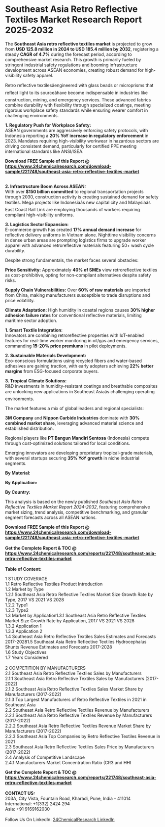 <h1>Southeast Asia Retro Reflective Textiles Market Research Report 2025-2032</h1><p>The <strong>Southeast Asia retro reflective textiles market</strong> is projected to grow from <strong>USD 125.8 million in 2024 to USD 185.4 million by 2032</strong>, registering a steady <strong>CAGR of 4.7%</strong> during the forecast period, according to comprehensive market research. This growth is primarily fueled by stringent industrial safety regulations and booming infrastructure development across ASEAN economies, creating robust demand for high-visibility safety apparel.</p><p>Retro reflective textilesâengineered with glass beads or microprisms that reflect light to its sourceâhave become indispensable in industries like construction, mining, and emergency services. These advanced fabrics combine durability with flexibility through specialized coatings, meeting rigorous workplace safety standards while ensuring wearer comfort in challenging environments.</p><p><strong>1. Regulatory Push for Workplace Safety:</strong><br>
ASEAN governments are aggressively enforcing safety protocols, with Indonesia reporting a <strong>20% YoY increase in regulatory enforcement</strong> in 2023. Mandates requiring high-visibility workwear in hazardous sectors are driving consistent demand, particularly for certified PPE meeting international standards like ANSI/ISEA.</p><div><b>Download FREE Sample of this Report @ 
            <a href="https://www.24chemicalresearch.com/download-sample/221748/southeast-asia-retro-reflective-textiles-market">
            https://www.24chemicalresearch.com/download-sample/221748/southeast-asia-retro-reflective-textiles-market</a></b></div><br><p><strong>2. Infrastructure Boom Across ASEAN:</strong><br>
With over <strong>$150 billion committed</strong> to regional transportation projects through 2030, construction activity is creating sustained demand for safety textiles. Mega projects like Indonesiaâs new capital city and Malaysiaâs East Coast Rail Link are employing thousands of workers requiring compliant high-visibility uniforms.</p><p><strong>3. Logistics Sector Expansion:</strong><br>
E-commerce growth has created <strong>17% annual demand increase</strong> for reflective delivery uniforms in Vietnam alone. Nighttime visibility concerns in dense urban areas are prompting logistics firms to upgrade worker apparel with advanced retroreflective materials featuring 50+ wash cycle durability.</p><p>Despite strong fundamentals, the market faces several obstacles:</p><p><strong>Price Sensitivity:</strong> Approximately <strong>40% of SMEs</strong> view retroreflective textiles as cost-prohibitive, opting for non-compliant alternatives despite safety risks.</p><p><strong>Supply Chain Vulnerabilities:</strong> Over <strong>60% of raw materials</strong> are imported from China, making manufacturers susceptible to trade disruptions and price volatility.</p><p><strong>Climate Adaptation:</strong> High humidity in coastal regions causes <strong>30% higher adhesion failure rates</strong> for conventional reflective materials, limiting maritime sector adoption.</p><p><strong>1. Smart Textile Integration:</strong><br>
Innovators are combining retroreflective properties with IoT-enabled features for real-time worker monitoring in oil/gas and emergency services, commanding <strong>15-20% price premiums</strong> in pilot deployments.</p><p><strong>2. Sustainable Materials Development:</strong><br>
Eco-conscious formulations using recycled fibers and water-based adhesives are gaining traction, with early adopters achieving <strong>22% better margins</strong> from ESG-focused corporate buyers.</p><p><strong>3. Tropical Climate Solutions:</strong><br>
R&amp;D investments in humidity-resistant coatings and breathable composites are unlocking new applications in Southeast Asiaâs challenging operating environments.</p><p>The market features a mix of global leaders and regional specialists:</p><p><strong>3M Company</strong> and <strong>Nippon Carbide Industries</strong> dominate with <strong>30% combined market share</strong>, leveraging advanced material science and established distribution.</p><p>Regional players like <strong>PT Bangun Mandiri Sentosa</strong> (Indonesia) compete through cost-optimized solutions tailored for local conditions.</p><p>Emerging innovators are developing proprietary tropical-grade materials, with several startups securing <strong>35% YoY growth</strong> in niche industrial segments.</p><p><strong>By Material:</strong></p><p><strong>By Application:</strong></p><p><strong>By Country:</strong></p><p>This analysis is based on the newly published <em>Southeast Asia Retro Reflective Textiles Market Report 2024-2032</em>, featuring comprehensive market sizing, trend analysis, competitive benchmarking, and granular segment forecasts across all ASEAN nations.</p><div><b>Download FREE Sample of this Report @ 
            <a href="https://www.24chemicalresearch.com/download-sample/221748/southeast-asia-retro-reflective-textiles-market">
            https://www.24chemicalresearch.com/download-sample/221748/southeast-asia-retro-reflective-textiles-market</a></b></div><br><div><b>Get the Complete Report & TOC @ 
            <a href="https://www.24chemicalresearch.com/reports/221748/southeast-asia-retro-reflective-textiles-market">
            https://www.24chemicalresearch.com/reports/221748/southeast-asia-retro-reflective-textiles-market</a></b></div><br>
            <b>Table of Content:</b><p>1 STUDY COVERAGE<br />
1.1 Retro Reflective Textiles Product Introduction<br />
1.2 Market by Type<br />
1.2.1 Southeast Asia Retro Reflective Textiles Market Size Growth Rate by Type, 2017 VS 2021 VS 2028<br />
1.2.2 Type1<br />
1.2.3 Type2<br />
1.3 Market by Application1.3.1 Southeast Asia Retro Reflective Textiles  Market Size Growth Rate by Application, 2017 VS 2021 VS 2028<br />
1.3.2 Application 1<br />
1.3.3 Application 2<br />
1.4 Southeast Asia Retro Reflective Textiles  Sales Estimates and Forecasts 2017-20281.5 Southeast Asia Retro Reflective Textiles Hydrocephalus Shunts Revenue Estimates and Forecasts 2017-2028<br />
1.6 Study Objectives<br />
1.7 Years Considered<br />
<br />
2 COMPETITION BY MANUFACTURERS<br />
2.1 Southeast Asia Retro Reflective Textiles Sales by Manufacturers<br />
2.1.1 Southeast Asia Retro Reflective Textiles Sales by Manufacturers (2017-2022)<br />
2.1.2 Southeast Asia Retro Reflective Textiles Sales Market Share by Manufacturers (2017-2022)<br />
2.1.3 Top Largest Manufacturers of  Retro Reflective Textiles in 2021 in Southeast Asia<br />
2.2 Southeast Asia Retro Reflective Textiles Revenue by Manufacturers<br />
2.2.1 Southeast Asia Retro Reflective Textiles Revenue by Manufacturers (2017-2022)<br />
2.2.2 Southeast Asia Retro Reflective Textiles Revenue Market Share by Manufacturers (2017-2022)<br />
2.2.3 Southeast Asia Top Companies by Retro Reflective Textiles Revenue in 2021<br />
2.3 Southeast Asia Retro Reflective Textiles Sales Price by Manufacturers (2017-2022)<br />
2.4 Analysis of Competitive Landscape<br />
2.4.1 Manufacturers Market Concentration Ratio (CR3 and HHI</p><div><b>Get the Complete Report & TOC @ 
            <a href="https://www.24chemicalresearch.com/reports/221748/southeast-asia-retro-reflective-textiles-market">
            https://www.24chemicalresearch.com/reports/221748/southeast-asia-retro-reflective-textiles-market</a></b></div><br><b>CONTACT US:</b><br>
            203A, City Vista, Fountain Road, Kharadi, Pune, India - 411014<br>
            International: +1(332) 2424 294<br>
            Asia: +91 9169162030 <br><br>
            Follow Us On LinkedIn: <a href="https://www.linkedin.com/company/24chemicalresearch/">24ChemicalResearch LinkedIn</a>